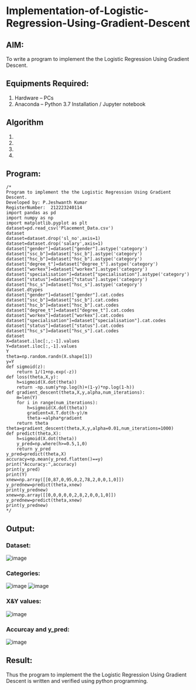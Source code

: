 # Implementation-of-Logistic-Regression-Using-Gradient-Descent

## AIM:
To write a program to implement the the Logistic Regression Using Gradient Descent.

## Equipments Required:
1. Hardware – PCs
2. Anaconda – Python 3.7 Installation / Jupyter notebook

## Algorithm
1. 
2. 
3. 
4. 

## Program:
```
/*
Program to implement the the Logistic Regression Using Gradient Descent.
Developed by: P.Jeshwanth Kumar
RegisterNumber:  212223240114
import pandas as pd
import numpy as np
import matplotlib.pyplot as plt
dataset=pd.read_csv('Placement_Data.csv')
dataset
dataset=dataset.drop('sl_no',axis=1)
dataset=dataset.drop('salary',axis=1)
dataset["gender"]=dataset["gender"].astype('category')
dataset["ssc_b"]=dataset["ssc_b"].astype('category')
dataset["hsc_b"]=dataset["hsc_b"].astype('category')
dataset["degree_t"]=dataset["degree_t"].astype('category')
dataset["workex"]=dataset["workex"].astype('category')
dataset["specialisation"]=dataset["specialisation"].astype('category')
dataset["status"]=dataset["status"].astype('category')
dataset["hsc_s"]=dataset["hsc_s"].astype('category')
dataset.dtypes
dataset["gender"]=dataset["gender"].cat.codes
dataset["ssc_b"]=dataset["ssc_b"].cat.codes
dataset["hsc_b"]=dataset["hsc_b"].cat.codes
dataset["degree_t"]=dataset["degree_t"].cat.codes
dataset["workex"]=dataset["workex"].cat.codes
dataset["specialisation"]=dataset["specialisation"].cat.codes
dataset["status"]=dataset["status"].cat.codes
dataset["hsc_s"]=dataset["hsc_s"].cat.codes
dataset
X=dataset.iloc[:,:-1].values
Y=dataset.iloc[:,-1].values
Y
theta=np.random.randn(X.shape[1])
y=Y
def sigmoid(z):
    return 1/(1+np.exp(-z))
def loss(theta,X,y):
    h=sigmoid(X.dot(theta))
    return -np.sum(y*np.log(h)+(1-y)*np.log(1-h))
def gradient_descent(theta,X,y,alpha,num_iterations):
    m=len(Y)
    for i in range(num_iterations):
        h=sigmoid(X.dot(theta))
        gradient=X.T.dot(h-y)/m
        theta-=alpha*gradient
    return theta
theta=gradient_descent(theta,X,y,alpha=0.01,num_iterations=1000)
def predict(theta,X):
    h=sigmoid(X.dot(theta))
    y_pred=np.where(h>=0.5,1,0)
    return y_pred
y_pred=predict(theta,X)
accuracy=np.mean(y_pred.flatten()==y)
print("Accuracy:",accuracy)
print(y_pred)
print(Y)
xnew=np.array([[0,87,0,95,0,2,78,2,0,0,1,0]])
y_prednew=predict(theta,xnew)
print(y_prednew)
xnew=np.array([[0,0,0,0,0,2,8,2,0,0,1,0]])
y_prednew=predict(theta,xnew)
print(y_prednew)
*/
```

## Output:
### Dataset:
![image](https://github.com/Jeshwanthkumarpayyavula/-Implementation-of-Logistic-Regression-Using-Gradient-Descent/assets/145742402/83379170-1687-4ab3-a6d2-2ce8348e4105)
### Categories:
![image](https://github.com/Jeshwanthkumarpayyavula/-Implementation-of-Logistic-Regression-Using-Gradient-Descent/assets/145742402/05990e85-c6c2-4a0d-9d2c-f435d38cc6a7)
![image](https://github.com/Jeshwanthkumarpayyavula/-Implementation-of-Logistic-Regression-Using-Gradient-Descent/assets/145742402/f98be794-7139-46b1-a46a-cd6322599348)
### X&Y values:
![image](https://github.com/Jeshwanthkumarpayyavula/-Implementation-of-Logistic-Regression-Using-Gradient-Descent/assets/145742402/4431530a-ca5d-4300-85b2-ae5e974908e7)
### Accurcay and y_pred:
![image](https://github.com/Jeshwanthkumarpayyavula/-Implementation-of-Logistic-Regression-Using-Gradient-Descent/assets/145742402/d796f427-293a-451c-9f8e-f99e6cb386e8)






## Result:
Thus the program to implement the the Logistic Regression Using Gradient Descent is written and verified using python programming.

